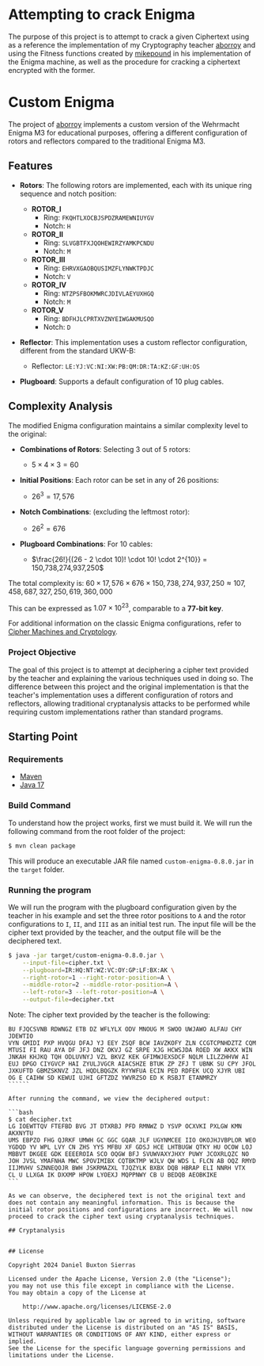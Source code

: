 # Attempting to crack Enigma
The purpose of this project is to attempt to crack a given Ciphertext using as a reference the implementation of my Cryptography teacher [aborroy](https://github.com/angelborroy/custom-enigma/commits?author=aborroy) and using the Fitness functions created by [mikepound](https://github.com/mikepound) in his implementation of the Enigma machine, as well as the procedure for cracking a ciphertext encrypted with the former. 

# Custom Enigma

The project of [aborroy](https://github.com/angelborroy/custom-enigma/commits?author=aborroy) implements a custom version of the Wehrmacht Enigma M3 for educational purposes, offering a different configuration of rotors and reflectors compared to the traditional Enigma M3.

## Features

- **Rotors**: The following rotors are implemented, each with its unique ring sequence and notch position:
  - **ROTOR_I**
    - Ring: `FKQHTLXOCBJSPDZRAMEWNIUYGV`
    - Notch: `H`
  - **ROTOR_II**
    - Ring: `SLVGBTFXJQOHEWIRZYAMKPCNDU`
    - Notch: `M`
  - **ROTOR_III**
    - Ring: `EHRVXGAOBQUSIMZFLYNWKTPDJC`
    - Notch: `V`
  - **ROTOR_IV**
    - Ring: `NTZPSFBOKMWRCJDIVLAEYUXHGQ`
    - Notch: `M`
  - **ROTOR_V**
    - Ring: `BDFHJLCPRTXVZNYEIWGAKMUSQO`
    - Notch: `D`

- **Reflector**: This implementation uses a custom reflector configuration, different from the standard UKW-B:
  - Reflector: `LE:YJ:VC:NI:XW:PB:QM:DR:TA:KZ:GF:UH:OS`

- **Plugboard**: Supports a default configuration of 10 plug cables.

## Complexity Analysis

The modified Enigma configuration maintains a similar complexity level to the original:

- **Combinations of Rotors**: Selecting 3 out of 5 rotors:
  - $5 \times 4 \times 3 = 60$

- **Initial Positions**: Each rotor can be set in any of 26 positions:
  - $26^3 = 17,576$

- **Notch Combinations**: (excluding the leftmost rotor):
  - $26^2 = 676$

- **Plugboard Combinations**: For 10 cables:
  - $\frac{26!}{(26 - 2 \cdot 10)! \cdot 10! \cdot 2^{10}} = 150,738,274,937,250$

The total complexity is:
$60 \times 17,576 \times 676 \times 150,738,274,937,250 \approx 107,458,687,327,250,619,360,000$

This can be expressed as $1.07 \times 10^{23}$, comparable to a **77-bit key**.

For additional information on the classic Enigma configurations, refer to [Cipher Machines and Cryptology](https://www.ciphermachinesandcryptology.com/en/enigmatech.htm).

### Project Objective

The goal of this project is to attempt at deciphering a cipher text provided by the teacher and explaining the various techniques used in doing so. The difference between this project and the original implementation is that the teacher's implementation uses a different configuration of rotors and reflectors, allowing traditional cryptanalysis attacks to be performed while requiring custom implementations rather than standard programs.

## Starting Point

### Requirements

- [Maven](https://maven.apache.org)
- [Java 17](https://www.oracle.com/java/technologies/javase/jdk17-archive-downloads.html)

### Build Command

To understand how the project works, first we must build it. We will run the following command from the root folder of the project:

```bash
$ mvn clean package
```

This will produce an executable JAR file named `custom-enigma-0.8.0.jar` in the `target` folder.

### Running the program

We will run the program with the plugboard configuration given by the teacher in his example and set the three rotor positions to `A` and the rotor configurations to `I`, `II`, and `III` as an initial test run. The input file will be the cipher text provided by the teacher, and the output file will be the deciphered text.

```bash
$ java -jar target/custom-enigma-0.8.0.jar \
    --input-file=cipher.txt \
    --plugboard=IR:HQ:NT:WZ:VC:OY:GP:LF:BX:AK \
    --right-rotor=1 --right-rotor-position=A \
    --middle-rotor=2 --middle-rotor-position=A \
    --left-rotor=3 --left-rotor-position=A \
    --output-file=decipher.txt
``````

Note: The cipher text provided by the teacher is the following: 

```````
BU FJQCSVNB RDWNGZ ETB DZ WFLYLX ODV MNOUG M SWOO UWJAWO ALFAU CHY JDEWTIO
VYN GMIDI PXP HVQGU DFAJ YJ EEY ZSQF BCW IAVZKOFY ZLN CCGTCPNHDZTZ CQM
MTUSI FI RAU AYA DF JFJ DNZ OKVJ GZ SRPE XJG HCWSJDA ROED XW AKKX WIN
JNKAH KHJKQ TQH ODLUVNYJ VZL BKVZ KEK GFIMWJEXSDCF NQLM LILZZHHVW AI
EUJ DPGO CIYGVCP HAI ZYULJVGCR AIACSHZE BTUK ZP ZFJ T UBNK SU CPY JFOL
JXKUFTD GBMZSKNVZ JZL HQDLBQGZK RYYWFUA ECIN PED RDFEK UCQ XJYR UBI
OG E CAIHW SD KEWUI UJHI GFTZDZ YWVRZSO ED K RSBJT ETANMRZY
``````

After running the command, we view the deciphered output:

```bash
$ cat decipher.txt
LG IOEWTTQV FTEFBD BVG JT DTXRBJ PFD RMNWZ D YSVP OCXVKI PXLGW KMN AKXNYTU
UMS EBPZO FHG QJRKF UMWH GC GGC GQAR JLF UGYNMCEE IIO OKOJHJVBPLOR WEO
YGDQD YV WPL LVY CN ZHS YYS MFBU XF GDSJ HCE LHTBUGW QTKY HU OCOW LOJ
MBBVT DKGEE GDK EEEEROIA SCO OQGW BFJ SVUWVAXYJHXY PUWY JCOXRLQZC NO
JOH JVSL YMAFNHA MWC SPOVIMIBX CQTBKTMP WJLV QW WDS L FLCN AB OQZ RMYD
IIJMVHV SZNNEQOJR BWH JSKRMAZXL TJQZYLK BXBX DQB HBRAP ELI NNRH VTX
CL U LLXGA IK DXXMP HPOW LYOEXJ MQPPNWY CB U BEDQB AEOBKIKE
```

As we can observe, the deciphered text is not the original text and does not contain any meaningful information. This is because the initial rotor positions and configurations are incorrect. We will now proceed to crack the cipher text using cryptanalysis techniques.

## Cryptanalysis


## License

Copyright 2024 Daniel Buxton Sierras

Licensed under the Apache License, Version 2.0 (the "License");
you may not use this file except in compliance with the License.
You may obtain a copy of the License at

    http://www.apache.org/licenses/LICENSE-2.0

Unless required by applicable law or agreed to in writing, software
distributed under the License is distributed on an "AS IS" BASIS,
WITHOUT WARRANTIES OR CONDITIONS OF ANY KIND, either express or implied.
See the License for the specific language governing permissions and
limitations under the License.